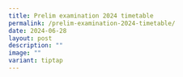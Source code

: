```yaml
---
title: Prelim examination 2024 timetable
permalink: /prelim-examination-2024-timetable/
date: 2024-06-28
layout: post
description: ""
image: ""
variant: tiptap
---
```

